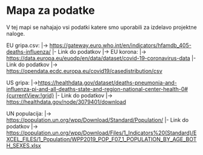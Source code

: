 # Mapa za podatke
V tej mapi se nahajajo vsi podatki katere smo uporabili za izdelavo projektne naloge.

EU gripa.csv: 
|-> https://gateway.euro.who.int/en/indicators/hfamdb_405-deaths-influenza/ 
    |- Link do podatkov
       |-> 
EU korona:
|-> https://data.europa.eu/euodp/en/data/dataset/covid-19-coronavirus-data
    |- Link do podatkov
       |-> https://opendata.ecdc.europa.eu/covid19/casedistribution/csv

US gripa:
|->https://healthdata.gov/dataset/deaths-pneumonia-and-influenza-pi-and-all-deaths-state-and-region-national-center-health-0#{currentView:!grid}
    |- Link do podatkov
       |-> https://healthdata.gov/node/3079401/download

UN populacija:
|-> https://population.un.org/wpp/Download/Standard/Population/
    |- Link do podatkov
       |-> https://population.un.org/wpp/Download/Files/1_Indicators%20(Standard)/EXCEL_FILES/1_Population/WPP2019_POP_F07_1_POPULATION_BY_AGE_BOTH_SEXES.xlsx
